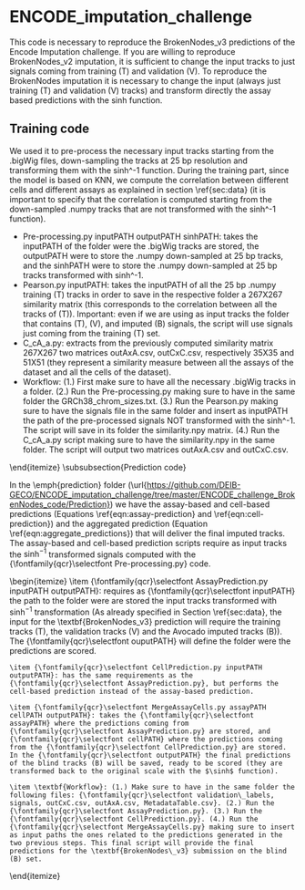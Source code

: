 # ENCODE_imputation_challenge

This code is necessary to reproduce the BrokenNodes_v3 predictions of the Encode Imputation challenge.
If you are willing to reproduce BrokenNodes_v2 imputation, it is sufficient to change the input tracks to just signals coming from training (T) and validation (V).
To reproduce the BrokenNodes imputation it is necessary to change the input (always just training (T) and validation (V) tracks) and transform directly the assay based predictions with the sinh function.

## Training code
We used it to pre-process the necessary input tracks starting from the .bigWig files, down-sampling the tracks at 25 bp resolution and transforming them with the sinh^-1 function.
During the training part, since the model is based on KNN, we compute the correlation between different cells and different assays as explained in section \ref{sec:data} (it is important to specify that the correlation is computed starting from the down-sampled .numpy tracks that are not transformed with the sinh^-1 function).
* Pre-processing.py inputPATH outputPATH sinhPATH: takes the inputPATH of the folder were the .bigWig tracks are stored, the outputPATH were to store the .numpy down-sampled at 25 bp tracks, and the sinhPATH were to store the .numpy down-sampled at 25 bp tracks transformed with sinh^-1.
* Pearson.py inputPATH: takes the inputPATH of all the 25 bp .numpy training (T) tracks in order to save in the respective folder a 267X267 similarity matrix (this corresponds to the correlation between all the tracks of (T)). Important: even if we are using as input tracks the folder that contains (T), (V), and imputed (B) signals, the script will use signals just coming from the training (T) set.
* C_cA_a.py: extracts from the previously computed similarity matrix 267X267 two matrices outAxA.csv, outCxC.csv, respectively 35X35 and 51X51 (they represent a similarity measure between all the assays of the dataset and all the cells of the dataset).
* Workflow: (1.) First make sure to have all the necessary .bigWig tracks in a folder. (2.) Run the Pre-processing.py making sure to have in the same folder the GRCh38\_chrom\_sizes.txt. (3.) Run the Pearson.py making sure to have the signals file in the same folder and insert as inputPATH the path of the pre-processed signals NOT transformed with the sinh^-1. The script will save in its folder the similarity.npy matrix. (4.) Run the C_cA_a.py script making sure to have the similarity.npy in the same folder. The script will output two matrices outAxA.csv and outCxC.csv.

    
\end{itemize}
\subsubsection{Prediction code}

In the \emph{prediction} folder (\url{https://github.com/DEIB-GECO/ENCODE_imputation_challenge/tree/master/ENCODE_challenge_BrokenNodes_code/Prediction}) we have the assay-based and cell-based predictions (Equations \ref{eqn:assay-prediction} and \ref{eqn:cell-prediction}) and the aggregated prediction (Equation \ref{eqn:aggregate_predictions}) that will deliver the final imputed tracks. The assay-based and cell-based prediction scripts require as input tracks the $\sinh^{-1}$ transformed signals computed with the {\fontfamily{qcr}\selectfont Pre-processing.py} code.

\begin{itemize}
    \item {\fontfamily{qcr}\selectfont AssayPrediction.py inputPATH outputPATH}: requires as {\fontfamily{qcr}\selectfont inputPATH} the path to the folder were are stored the input tracks transformed with $\sinh^{-1}$ transformation (As already specified in Section \ref{sec:data}, the input for the \textbf{BrokenNodes\_v3} prediction will require the training tracks (T), the validation tracks (V) and the Avocado imputed tracks (B)). The {\fontfamily{qcr}\selectfont ouputPATH} will define the folder were the predictions are scored.
    
    \item {\fontfamily{qcr}\selectfont CellPrediction.py inputPATH outputPATH}: has the same requirements as the {\fontfamily{qcr}\selectfont AssayPrediction.py}, but performs the cell-based prediction instead of the assay-based prediction.
    
    \item {\fontfamily{qcr}\selectfont MergeAssayCells.py assayPATH cellPATH outputPATH}: takes the {\fontfamily{qcr}\selectfont assayPATH} where the predictions coming from {\fontfamily{qcr}\selectfont AssayPrediction.py} are stored, and {\fontfamily{qcr}\selectfont cellPATH} where the predictions coming from the {\fontfamily{qcr}\selectfont CellPrediction.py} are stored. In the {\fontfamily{qcr}\selectfont outputPATH} the final predictions of the blind tracks (B) will be saved, ready to be scored (they are transformed back to the original scale with the $\sinh$ function).
    
    \item \textbf{Workflow}: (1.) Make sure to have in the same folder the following files: {\fontfamily{qcr}\selectfont validation\_labels, signals, outCxC.csv, outAxA.csv, MetadataTable.csv}. (2.) Run the {\fontfamily{qcr}\selectfont AssayPrediction.py}. (3.) Run the {\fontfamily{qcr}\selectfont CellPrediction.py}. (4.) Run the {\fontfamily{qcr}\selectfont MergeAssayCells.py} making sure to insert as input paths the ones related to the predictions generated in the two previous steps. This final script will provide the final predictions for the \textbf{BrokenNodes\_v3} submission on the blind (B) set.
    
\end{itemize}
